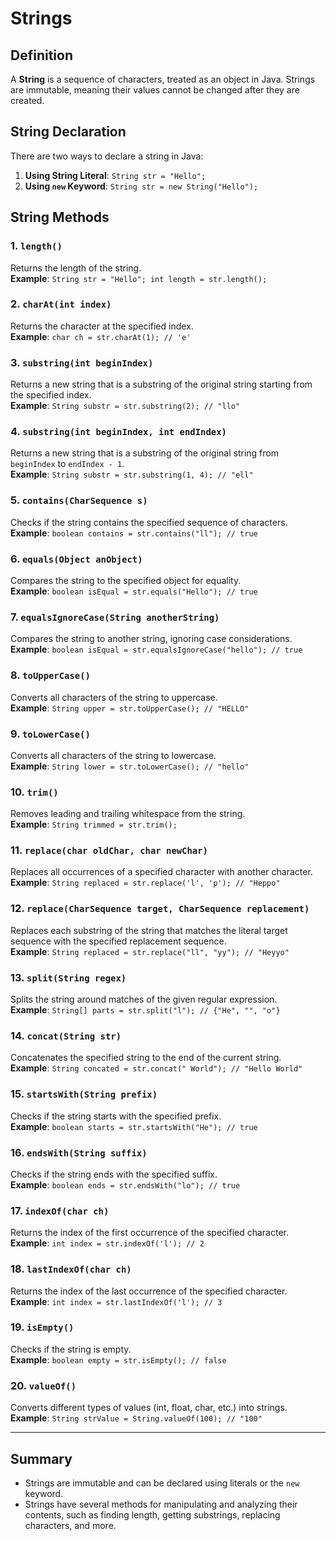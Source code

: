 # Strings

## Definition
A **String** is a sequence of characters, treated as an object in Java. Strings are immutable, meaning their values cannot be changed after they are created.

## String Declaration
There are two ways to declare a string in Java:  
1. **Using String Literal**: `String str = "Hello";`  
2. **Using `new` Keyword**: `String str = new String("Hello");`

## String Methods

### 1. `length()`
Returns the length of the string.  
**Example**: `String str = "Hello"; int length = str.length();`

### 2. `charAt(int index)`
Returns the character at the specified index.  
**Example**: `char ch = str.charAt(1); // 'e'`

### 3. `substring(int beginIndex)`
Returns a new string that is a substring of the original string starting from the specified index.  
**Example**: `String substr = str.substring(2); // "llo"`

### 4. `substring(int beginIndex, int endIndex)`
Returns a new string that is a substring of the original string from `beginIndex` to `endIndex - 1`.  
**Example**: `String substr = str.substring(1, 4); // "ell"`

### 5. `contains(CharSequence s)`
Checks if the string contains the specified sequence of characters.  
**Example**: `boolean contains = str.contains("ll"); // true`

### 6. `equals(Object anObject)`
Compares the string to the specified object for equality.  
**Example**: `boolean isEqual = str.equals("Hello"); // true`

### 7. `equalsIgnoreCase(String anotherString)`
Compares the string to another string, ignoring case considerations.  
**Example**: `boolean isEqual = str.equalsIgnoreCase("hello"); // true`

### 8. `toUpperCase()`
Converts all characters of the string to uppercase.  
**Example**: `String upper = str.toUpperCase(); // "HELLO"`

### 9. `toLowerCase()`
Converts all characters of the string to lowercase.  
**Example**: `String lower = str.toLowerCase(); // "hello"`

### 10. `trim()`
Removes leading and trailing whitespace from the string.  
**Example**: `String trimmed = str.trim();`

### 11. `replace(char oldChar, char newChar)`
Replaces all occurrences of a specified character with another character.  
**Example**: `String replaced = str.replace('l', 'p'); // "Heppo"`

### 12. `replace(CharSequence target, CharSequence replacement)`
Replaces each substring of the string that matches the literal target sequence with the specified replacement sequence.  
**Example**: `String replaced = str.replace("ll", "yy"); // "Heyyo"`

### 13. `split(String regex)`
Splits the string around matches of the given regular expression.  
**Example**: `String[] parts = str.split("l"); // {"He", "", "o"}`

### 14. `concat(String str)`
Concatenates the specified string to the end of the current string.  
**Example**: `String concated = str.concat(" World"); // "Hello World"`

### 15. `startsWith(String prefix)`
Checks if the string starts with the specified prefix.  
**Example**: `boolean starts = str.startsWith("He"); // true`

### 16. `endsWith(String suffix)`
Checks if the string ends with the specified suffix.  
**Example**: `boolean ends = str.endsWith("lo"); // true`

### 17. `indexOf(char ch)`
Returns the index of the first occurrence of the specified character.  
**Example**: `int index = str.indexOf('l'); // 2`

### 18. `lastIndexOf(char ch)`
Returns the index of the last occurrence of the specified character.  
**Example**: `int index = str.lastIndexOf('l'); // 3`

### 19. `isEmpty()`
Checks if the string is empty.  
**Example**: `boolean empty = str.isEmpty(); // false`

### 20. `valueOf()`
Converts different types of values (int, float, char, etc.) into strings.  
**Example**: `String strValue = String.valueOf(100); // "100"`

---

## Summary
- Strings are immutable and can be declared using literals or the `new` keyword.
- Strings have several methods for manipulating and analyzing their contents, such as finding length, getting substrings, replacing characters, and more.
